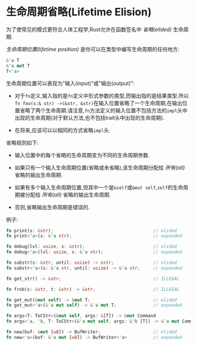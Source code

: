 # 生命周期省略(Lifetime Elision)

为了使常见的模式更符合人体工程学,Rust允许在函数签名中 *省略(elided)* 生命周期.

*生命周期位置(lifetime position)* 是你可以在类型中编写生命周期的任何地方:

```Rust
&'a T
&'a mut T
T<'a>
```

生命周期位置可以表现为"输入(input)"或"输出(output)":

- 对于`fn`定义,输入指的是`fn`定义中形式参数的类型,而输出指的是结果类型.所以`fn foo(s:& str) ->(&str, &str)`在输入位置省略了一个生命周期,在输出位置省略了两个生命周期.请注意,`fn`方法定义的输入位置不包括方法的`impl`头中出现的生命周期(对于默认方法,也不包括trait头中出现的生命周期).

- 在将来,应该可以以相同的方式省略`impl`头.

省略规则如下:

- 输入位置中的每个省略的生命周期变为不同的生命周期参数.

- 如果只有一个输入生命周期位置(省略或未省略),该生命周期分配给 *所有(all)* 省略的输出生命周期.

- 如果有多个输入生命周期位置,但其中一个是`&self`或`&mut self`,`self`的生命周期被分配给 *所有(all)* 省略的输出生命周期.

- 否则,省略输出生命周期是错误的.

例子:

```Rust
fn print(s: &str);                                      // elided
fn print<'a>(s: &'a str);                               // expanded

fn debug(lvl: usize, s: &str);                          // elided
fn debug<'a>(lvl: usize, s: &'a str);                   // expanded

fn substr(s: &str, until: usize) -> &str;               // elided
fn substr<'a>(s: &'a str, until: usize) -> &'a str;     // expanded

fn get_str() -> &str;                                   // ILLEGAL

fn frob(s: &str, t: &str) -> &str;                      // ILLEGAL

fn get_mut(&mut self) -> &mut T;                        // elided
fn get_mut<'a>(&'a mut self) -> &'a mut T;              // expanded

fn args<T: ToCStr>(&mut self, args: &[T]) -> &mut Command                  // elided
fn args<'a, 'b, T: ToCStr>(&'a mut self, args: &'b [T]) -> &'a mut Command // expanded

fn new(buf: &mut [u8]) -> BufWriter;                    // elided
fn new<'a>(buf: &'a mut [u8]) -> BufWriter<'a>          // expanded
```